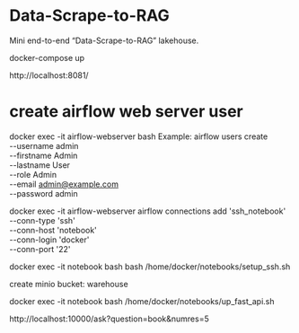 # Data-Scrape-to-RAG
 Mini end-to-end “Data-Scrape-to-RAG” lakehouse.

docker-compose up

http://localhost:8081/

# create airflow web server user
docker exec -it airflow-webserver bash
Example:
airflow users create \
  --username admin \
  --firstname Admin \
  --lastname User \
  --role Admin \
  --email admin@example.com \
  --password admin


docker exec -it airflow-webserver airflow connections add 'ssh_notebook' \
    --conn-type 'ssh' \
    --conn-host 'notebook' \
    --conn-login 'docker' \
    --conn-port '22'


docker exec -it notebook bash
bash /home/docker/notebooks/setup_ssh.sh


create minio bucket: warehouse

docker exec -it notebook bash
/home/docker/notebooks/up_fast_api.sh


http://localhost:10000/ask?question=book&numres=5